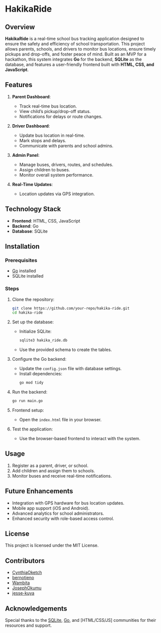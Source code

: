 # HakikaRide

## Overview
**HakikaRide** is a real-time school bus tracking application designed to ensure the safety and efficiency of school transportation. This project allows parents, schools, and drivers to monitor bus locations, ensure timely pickups and drop-offs, and foster peace of mind. Built as an MVP for a hackathon, this system integrates **Go** for the backend, **SQLite** as the database, and features a user-friendly frontend built with **HTML, CSS, and JavaScript**.

## Features
1. **Parent Dashboard**: 
   - Track real-time bus location.
   - View child’s pickup/drop-off status.
   - Notifications for delays or route changes.

2. **Driver Dashboard**:
   - Update bus location in real-time.
   - Mark stops and delays.
   - Communicate with parents and school admins.

3. **Admin Panel**:
   - Manage buses, drivers, routes, and schedules.
   - Assign children to buses.
   - Monitor overall system performance.

4. **Real-Time Updates**:
   - Location updates via GPS integration.

## Technology Stack
- **Frontend**: HTML, CSS, JavaScript
- **Backend**: Go
- **Database**: SQLite

## Installation
### Prerequisites
- [Go](https://go.dev/) installed
- SQLite installed

### Steps
1. Clone the repository:
   ```bash
   git clone https://github.com/your-repo/hakika-ride.git
   cd hakika-ride
   ```

2. Set up the database:
   - Initialize SQLite:
     ```bash
     sqlite3 hakika_ride.db
     ```
   - Use the provided schema to create the tables.

3. Configure the Go backend:
   - Update the `config.json` file with database settings.
   - Install dependencies:
     ```bash
     go mod tidy
     ```

4. Run the backend:
   ```bash
   go run main.go
   ```

5. Frontend setup:
   - Open the `index.html` file in your browser.

6. Test the application:
   - Use the browser-based frontend to interact with the system.

## Usage
1. Register as a parent, driver, or school.
2. Add children and assign them to schools.
3. Monitor buses and receive real-time notifications.

## Future Enhancements
- Integration with GPS hardware for bus location updates.
- Mobile app support (iOS and Android).
- Advanced analytics for school administrators.
- Enhanced security with role-based access control.

## License
This project is licensed under the MIT License.

## Contributors
- [CynthiaOketch](https://github.com/CynthiaOketch)
- [bernotieno](https://github.com/bernotieno)
- [Wambita](https://github.com/Wambita)
- [JosephOkumu](https://github.com/JosephOkumu)
- [jesse-kuya](https://github.com/jesee-kuya)

## Acknowledgements
Special thanks to the [SQLite](https://sqlite.org/), [Go](https://go.dev/), and [HTML/CSS/JS] communities for their resources and support.

